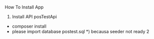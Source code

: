 How To Install App
1. Install API posTestApi
- composer install
- please import database postest.sql *) becausa seeder not ready
2